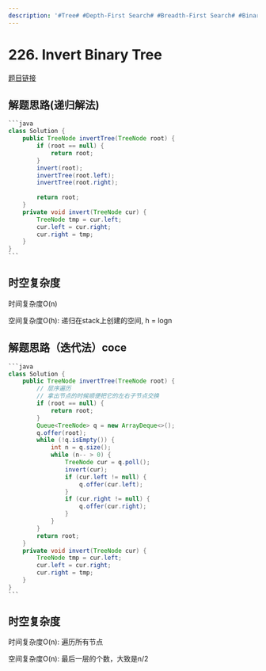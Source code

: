 ```yaml
---
description: '#Tree# #Depth-First Search# #Breadth-First Search# #Binary Tree#'
---
```


# 226. Invert Binary Tree

[题目链接](https://leetcode.com/problems/invert-binary-tree/description/)

## 解题思路(递归解法)

````java
```java
class Solution {
    public TreeNode invertTree(TreeNode root) {
        if (root == null) {
            return root;
        }
        invert(root);
        invertTree(root.left);
        invertTree(root.right);
        
        return root;
    }
    private void invert(TreeNode cur) {
        TreeNode tmp = cur.left;
        cur.left = cur.right;
        cur.right = tmp;
    }
}
```
````

## 时空复杂度

时间复杂度O(n)

空间复杂度O(h): 递归在stack上创建的空间, h = logn

## 解题思路（迭代法）coce

````java
```java
class Solution {
    public TreeNode invertTree(TreeNode root) {
        // 层序遍历
        // 拿出节点的时候顺便把它的左右子节点交换
        if (root == null) {
            return root;
        }
        Queue<TreeNode> q = new ArrayDeque<>();
        q.offer(root);
        while (!q.isEmpty()) {
            int n = q.size();
            while (n-- > 0) {
                TreeNode cur = q.poll();
                invert(cur);
                if (cur.left != null) {
                    q.offer(cur.left);
                }
                if (cur.right != null) {
                    q.offer(cur.right);
                }
            }
        }
        return root;
    }
    private void invert(TreeNode cur) {
        TreeNode tmp = cur.left;
        cur.left = cur.right;
        cur.right = tmp;
    }
}
```
````

## 时空复杂度

时间复杂度O(n): 遍历所有节点

空间复杂度O(n): 最后一层的个数，大致是n/2
